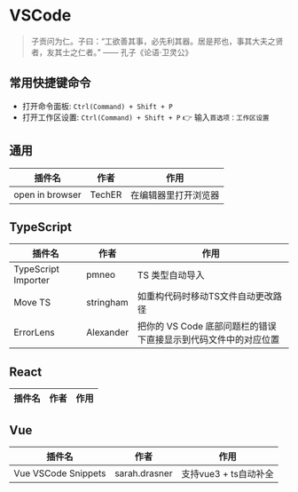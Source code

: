 # VSCode

> 子贡问为仁。子曰：“工欲善其事，必先利其器。居是邦也，事其大夫之贤者，友其士之仁者。”     —— 孔子《论语·卫灵公》

## 常用快捷键命令
- 打开命令面板: `Ctrl(Command) + Shift + P`
- 打开工作区设置: `Ctrl(Command) + Shift + P` 👉 输入`首选项：工作区设置`

## 通用

插件名 | 作者 | 作用
-|-|-
open in browser | TechER | 在编辑器里打开浏览器

## TypeScript
插件名 | 作者 | 作用
-|-|-
TypeScript Importer | pmneo | TS 类型自动导入
Move TS | stringham | 如重构代码时移动TS文件自动更改路径
ErrorLens | Alexander | 把你的 VS Code 底部问题栏的错误下直接显示到代码文件中的对应位置

## React

插件名 | 作者 | 作用
-|-|-

## Vue

插件名 | 作者 | 作用
-|-|-
Vue VSCode Snippets | sarah.drasner | 支持vue3 + ts自动补全
